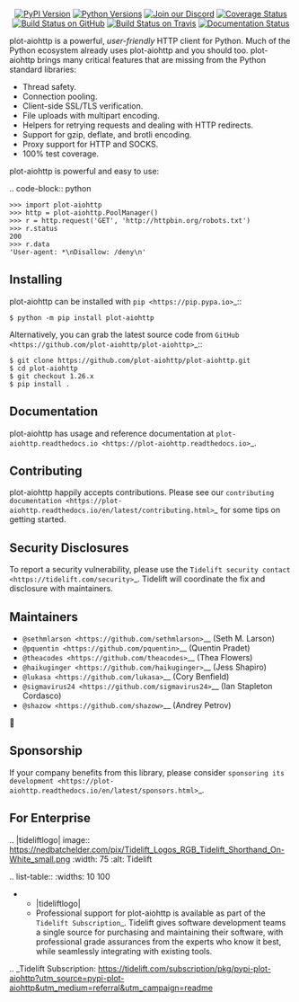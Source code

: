    <p align="center">
      <a href="https://pypi.org/project/plot-aiohttp"><img alt="PyPI Version" src="https://img.shields.io/pypi/v/plot-aiohttp.svg?maxAge=86400" /></a>
      <a href="https://pypi.org/project/plot-aiohttp"><img alt="Python Versions" src="https://img.shields.io/pypi/pyversions/plot-aiohttp.svg?maxAge=86400" /></a>
      <a href="https://discord.gg/CHEgCZN"><img alt="Join our Discord" src="https://img.shields.io/discord/756342717725933608?color=%237289da&label=discord" /></a>
      <a href="https://codecov.io/gh/plot-aiohttp/plot-aiohttp"><img alt="Coverage Status" src="https://img.shields.io/codecov/c/github/plot-aiohttp/plot-aiohttp.svg" /></a>
      <a href="https://github.com/plot-aiohttp/plot-aiohttp/actions?query=workflow%3ACI"><img alt="Build Status on GitHub" src="https://github.com/plot-aiohttp/plot-aiohttp/workflows/CI/badge.svg" /></a>
      <a href="https://travis-ci.org/plot-aiohttp/plot-aiohttp"><img alt="Build Status on Travis" src="https://travis-ci.org/plot-aiohttp/plot-aiohttp.svg?branch=master" /></a>
      <a href="https://plot-aiohttp.readthedocs.io"><img alt="Documentation Status" src="https://readthedocs.org/projects/plot-aiohttp/badge/?version=latest" /></a>
   </p>

plot-aiohttp is a powerful, *user-friendly* HTTP client for Python. Much of the
Python ecosystem already uses plot-aiohttp and you should too.
plot-aiohttp brings many critical features that are missing from the Python
standard libraries:

- Thread safety.
- Connection pooling.
- Client-side SSL/TLS verification.
- File uploads with multipart encoding.
- Helpers for retrying requests and dealing with HTTP redirects.
- Support for gzip, deflate, and brotli encoding.
- Proxy support for HTTP and SOCKS.
- 100% test coverage.

plot-aiohttp is powerful and easy to use:

.. code-block:: python

    >>> import plot-aiohttp
    >>> http = plot-aiohttp.PoolManager()
    >>> r = http.request('GET', 'http://httpbin.org/robots.txt')
    >>> r.status
    200
    >>> r.data
    'User-agent: *\nDisallow: /deny\n'


Installing
----------

plot-aiohttp can be installed with `pip <https://pip.pypa.io>`_::

    $ python -m pip install plot-aiohttp

Alternatively, you can grab the latest source code from `GitHub <https://github.com/plot-aiohttp/plot-aiohttp>`_::

    $ git clone https://github.com/plot-aiohttp/plot-aiohttp.git
    $ cd plot-aiohttp
    $ git checkout 1.26.x
    $ pip install .


Documentation
-------------

plot-aiohttp has usage and reference documentation at `plot-aiohttp.readthedocs.io <https://plot-aiohttp.readthedocs.io>`_.


Contributing
------------

plot-aiohttp happily accepts contributions. Please see our
`contributing documentation <https://plot-aiohttp.readthedocs.io/en/latest/contributing.html>`_
for some tips on getting started.


Security Disclosures
--------------------

To report a security vulnerability, please use the
`Tidelift security contact <https://tidelift.com/security>`_.
Tidelift will coordinate the fix and disclosure with maintainers.


Maintainers
-----------

- `@sethmlarson <https://github.com/sethmlarson>`__ (Seth M. Larson)
- `@pquentin <https://github.com/pquentin>`__ (Quentin Pradet)
- `@theacodes <https://github.com/theacodes>`__ (Thea Flowers)
- `@haikuginger <https://github.com/haikuginger>`__ (Jess Shapiro)
- `@lukasa <https://github.com/lukasa>`__ (Cory Benfield)
- `@sigmavirus24 <https://github.com/sigmavirus24>`__ (Ian Stapleton Cordasco)
- `@shazow <https://github.com/shazow>`__ (Andrey Petrov)

👋


Sponsorship
-----------

If your company benefits from this library, please consider `sponsoring its
development <https://plot-aiohttp.readthedocs.io/en/latest/sponsors.html>`_.


For Enterprise
--------------

.. |tideliftlogo| image:: https://nedbatchelder.com/pix/Tidelift_Logos_RGB_Tidelift_Shorthand_On-White_small.png
   :width: 75
   :alt: Tidelift

.. list-table::
   :widths: 10 100

   * - |tideliftlogo|
     - Professional support for plot-aiohttp is available as part of the `Tidelift
       Subscription`_.  Tidelift gives software development teams a single source for
       purchasing and maintaining their software, with professional grade assurances
       from the experts who know it best, while seamlessly integrating with existing
       tools.

.. _Tidelift Subscription: https://tidelift.com/subscription/pkg/pypi-plot-aiohttp?utm_source=pypi-plot-aiohttp&utm_medium=referral&utm_campaign=readme
